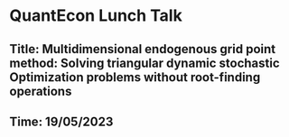 # QuantEcon Lunch Talk

## Title: **Multidimensional endogenous grid point method: Solving triangular dynamic stochastic Optimization problems without root-finding operations**

## Time: 19/05/2023
